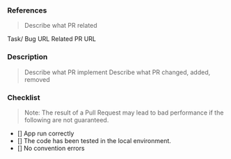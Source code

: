 ### References
> Describe what PR related

Task/ Bug URL
Related PR URL

### Description
> Describe what PR implement
> Describe what PR changed, added, removed 

### Checklist
> Note: The result of a Pull Request may lead to bad performance if the following are not guaranteed.

- [] App run correctly
- [] The code has been tested in the local environment.
- [] No convention errors